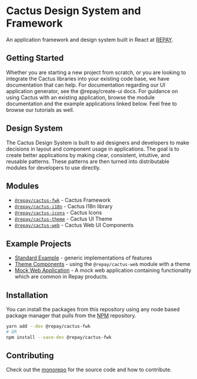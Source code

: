 # Cactus Design System and Framework

An application framework and design system built in React at [REPAY](https://github.com/repaygithub).


## Getting Started

Whether you are starting a new project from scratch, or you are looking to integrate the Cactus libraries into your existing code base, we have documentation that can help. For documentation regarding our UI application generator, see the <a to='/getting-started'>@repay/create-ui docs</a>. For guidance on using Cactus with an existing application, browse the module documentation and the example applications linked below. Feel free to browse our <a to='/tutorials'>tutorials</a> as well.

## Design System

The Cactus Design System is built to aid designers and developers to make decisions in layout and component usage in applications. The goal is to create better applications by making clear, consistent, intuitive, and reusable patterns. These patterns are then turned into distributable modules for developers to use directly.

## Modules

- [`@repay/cactus-fwk`](../modules/cactus-fwk/) - Cactus Framework
- [`@repay/cactus-i18n`](../modules/cactus-i18n/) - Cactus I18n library
- [`@repay/cactus-icons`](../modules/cactus-icons/) - Cactus Icons
- [`@repay/cactus-theme`](../modules/cactus-theme/) - Cactus UI Theme
- [`@repay/cactus-web`](../modules/cactus-web/) - Cactus Web UI Components

## Example Projects

- [Standard Example](../examples/standard/) - generic implementations of features
- [Theme Components](../examples/theme-components) - using the `@repay/cactus-web` module with a theme
- [Mock Web Application](../examples/mock-ebpp/) - A mock web application containing functionality which are common in Repay products.

## Installation

You can install the packages from this repository using any node based package manager that pulls from the [NPM](https://www.npmjs.com/) repository.

```bash
yarn add --dev @repay/cactus-fwk
# OR
npm install --save-dev @repay/cactus-fwk
```

## Contributing

Check out the [monorepo](https://github.com/repaygithub/cactus) for the source code and how to contribute.
